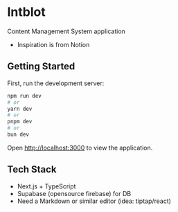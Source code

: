 # Intblot

Content Management System application

- Inspiration is from Notion

## Getting Started

First, run the development server:

```bash
npm run dev
# or
yarn dev
# or
pnpm dev
# or
bun dev
```

Open [http://localhost:3000](http://localhost:3000) to view the application.

## Tech Stack

- Next.js + TypeScript
- Supabase (opensource firebase) for DB
- Need a Markdown or similar editor (idea: tiptap/react)
